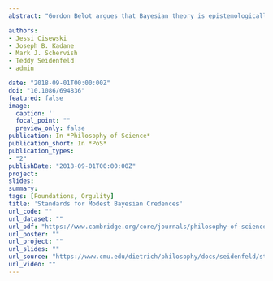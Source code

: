```yaml
---
abstract: "Gordon Belot argues that Bayesian theory is epistemologically immodest. In response, we show that the topological conditions that underpin his criticisms of asymptotic Bayesian conditioning are self-defeating. They require extreme a priori credences regarding, for example, the limiting behavior of observed relative frequencies. We offer a different explication of Bayesian modesty using a goal of consensus: rival scientific opinions should be responsive to new facts as a way to resolve their disputes. Also we address Adam Elga’s rebuttal to Belot’s analysis, which focuses attention on the role that the assumption of countable additivity plays in Belot’s criticisms."

authors:
- Jessi Cisewski
- Joseph B. Kadane
- Mark J. Schervish
- Teddy Seidenfeld
- admin

date: "2018-09-01T00:00:00Z"
doi: "10.1086/694836"
featured: false
image:
  caption: ''
  focal_point: ""
  preview_only: false
publication: In *Philosophy of Science*
publication_short: In *PoS*
publication_types:
- "2"
publishDate: "2018-09-01T00:00:00Z"
project: 
slides: 
summary:
tags: [Foundations, Orgulity]
title: 'Standards for Modest Bayesian Credences'
url_code: ""
url_dataset: ""
url_pdf: "https://www.cambridge.org/core/journals/philosophy-of-science/article/abs/standards-for-modest-bayesian-credences/6FE3D870363912FE2EE5596E734D4B0B"
url_poster: ""
url_project: ""
url_slides: ""
url_source: "https://www.cmu.edu/dietrich/philosophy/docs/seidenfeld/standards-for-modest-bayesian-credences-with%20names.pdf"
url_video: ""
---
```

